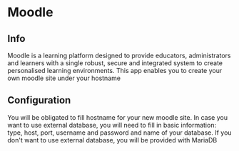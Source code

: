 # Moodle

## Info
Moodle is a learning platform designed to provide educators, administrators and learners with a single robust, 
secure and integrated system to create personalised learning environments. This app enables you to create your own
moodle site under your hostname

## Configuration
You will be obligated to fill hostname for your new moodle site. In case you want to use external database, 
you will need to fill in basic information: type, host, port, username and password and name of your database.
If you don't want to use external database, you will be provided  with MariaDB
